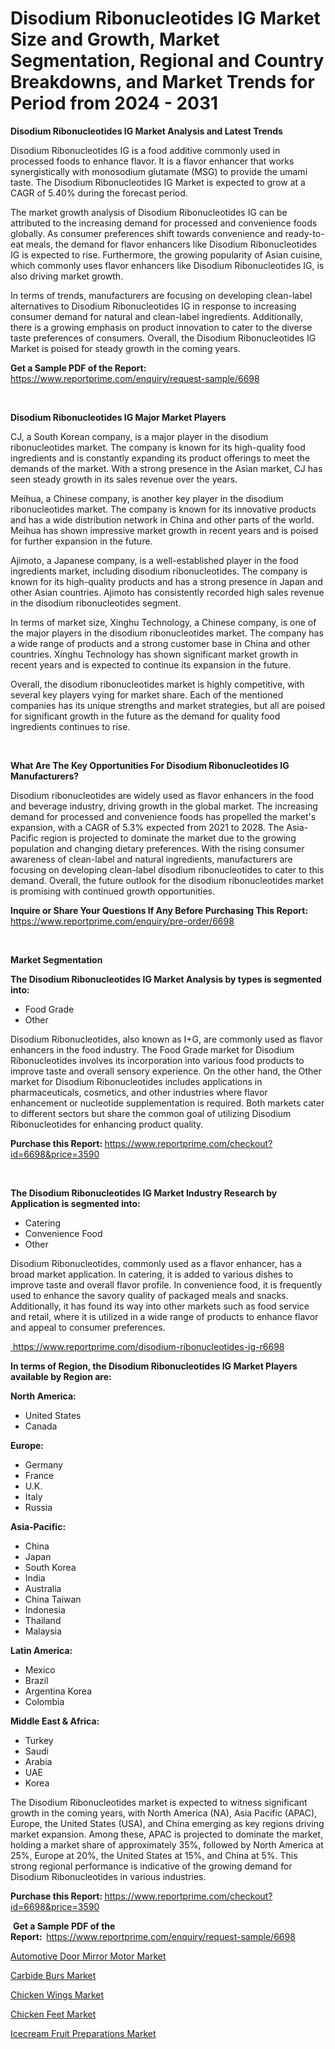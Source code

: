 <p><h1>Disodium Ribonucleotides IG Market Size and Growth, Market Segmentation, Regional and Country Breakdowns, and Market Trends for Period from 2024 -  2031</h1></p><p><strong>Disodium Ribonucleotides IG Market Analysis and Latest Trends</strong></p>
<p><p>Disodium Ribonucleotides IG is a food additive commonly used in processed foods to enhance flavor. It is a flavor enhancer that works synergistically with monosodium glutamate (MSG) to provide the umami taste. The Disodium Ribonucleotides IG Market is expected to grow at a CAGR of 5.40% during the forecast period.</p><p>The market growth analysis of Disodium Ribonucleotides IG can be attributed to the increasing demand for processed and convenience foods globally. As consumer preferences shift towards convenience and ready-to-eat meals, the demand for flavor enhancers like Disodium Ribonucleotides IG is expected to rise. Furthermore, the growing popularity of Asian cuisine, which commonly uses flavor enhancers like Disodium Ribonucleotides IG, is also driving market growth.</p><p>In terms of trends, manufacturers are focusing on developing clean-label alternatives to Disodium Ribonucleotides IG in response to increasing consumer demand for natural and clean-label ingredients. Additionally, there is a growing emphasis on product innovation to cater to the diverse taste preferences of consumers. Overall, the Disodium Ribonucleotides IG Market is poised for steady growth in the coming years.</p></p>
<p><strong>Get a Sample PDF of the Report:&nbsp;</strong> <a href="https://www.reportprime.com/enquiry/request-sample/6698">https://www.reportprime.com/enquiry/request-sample/6698</a></p>
<p>&nbsp;</p>
<p><strong>Disodium Ribonucleotides IG Major Market Players</strong></p>
<p><p>CJ, a South Korean company, is a major player in the disodium ribonucleotides market. The company is known for its high-quality food ingredients and is constantly expanding its product offerings to meet the demands of the market. With a strong presence in the Asian market, CJ has seen steady growth in its sales revenue over the years.</p><p>Meihua, a Chinese company, is another key player in the disodium ribonucleotides market. The company is known for its innovative products and has a wide distribution network in China and other parts of the world. Meihua has shown impressive market growth in recent years and is poised for further expansion in the future.</p><p>Ajimoto, a Japanese company, is a well-established player in the food ingredients market, including disodium ribonucleotides. The company is known for its high-quality products and has a strong presence in Japan and other Asian countries. Ajimoto has consistently recorded high sales revenue in the disodium ribonucleotides segment.</p><p>In terms of market size, Xinghu Technology, a Chinese company, is one of the major players in the disodium ribonucleotides market. The company has a wide range of products and a strong customer base in China and other countries. Xinghu Technology has shown significant market growth in recent years and is expected to continue its expansion in the future.</p><p>Overall, the disodium ribonucleotides market is highly competitive, with several key players vying for market share. Each of the mentioned companies has its unique strengths and market strategies, but all are poised for significant growth in the future as the demand for quality food ingredients continues to rise.</p></p>
<p>&nbsp;</p>
<p><strong>What Are The Key Opportunities For Disodium Ribonucleotides IG Manufacturers?</strong></p>
<p><p>Disodium ribonucleotides are widely used as flavor enhancers in the food and beverage industry, driving growth in the global market. The increasing demand for processed and convenience foods has propelled the market's expansion, with a CAGR of 5.3% expected from 2021 to 2028. The Asia-Pacific region is projected to dominate the market due to the growing population and changing dietary preferences. With the rising consumer awareness of clean-label and natural ingredients, manufacturers are focusing on developing clean-label disodium ribonucleotides to cater to this demand. Overall, the future outlook for the disodium ribonucleotides market is promising with continued growth opportunities.</p></p>
<p><strong>Inquire or Share Your Questions If Any Before Purchasing This Report:</strong> <a href="https://www.reportprime.com/enquiry/pre-order/6698">https://www.reportprime.com/enquiry/pre-order/6698</a></p>
<p>&nbsp;</p>
<p><strong>Market Segmentation</strong></p>
<p><strong>The Disodium Ribonucleotides IG Market Analysis by types is segmented into:</strong></p>
<p><ul><li>Food Grade</li><li>Other</li></ul></p>
<p><p>Disodium Ribonucleotides, also known as I+G, are commonly used as flavor enhancers in the food industry. The Food Grade market for Disodium Ribonucleotides involves its incorporation into various food products to improve taste and overall sensory experience. On the other hand, the Other market for Disodium Ribonucleotides includes applications in pharmaceuticals, cosmetics, and other industries where flavor enhancement or nucleotide supplementation is required. Both markets cater to different sectors but share the common goal of utilizing Disodium Ribonucleotides for enhancing product quality.</p></p>
<p><strong>Purchase this Report:&nbsp;</strong><a href="https://www.reportprime.com/checkout?id=6698&price=3590">https://www.reportprime.com/checkout?id=6698&price=3590</a></p>
<p>&nbsp;</p>
<p><strong>The Disodium Ribonucleotides IG Market Industry Research by Application is segmented into:</strong></p>
<p><ul><li>Catering</li><li>Convenience Food</li><li>Other</li></ul></p>
<p><p>Disodium Ribonucleotides, commonly used as a flavor enhancer, has a broad market application. In catering, it is added to various dishes to improve taste and overall flavor profile. In convenience food, it is frequently used to enhance the savory quality of packaged meals and snacks. Additionally, it has found its way into other markets such as food service and retail, where it is utilized in a wide range of products to enhance flavor and appeal to consumer preferences.</p></p>
<p><a href="https://www.reportprime.com/disodium-ribonucleotides-ig-r6698">&nbsp;https://www.reportprime.com/disodium-ribonucleotides-ig-r6698</a></p>
<p><strong>In terms of Region, the Disodium Ribonucleotides IG Market Players available by Region are:</strong></p>
<p>
    <p> <strong> North America: </strong>
        <ul>
            <li>United States</li>
            <li>Canada</li>
        </ul>
        </p> 
    <p> <strong> Europe: </strong>
        <ul>
            <li>Germany</li>
            <li>France</li>
            <li>U.K.</li>
            <li>Italy</li>
            <li>Russia</li>
        </ul>
        </p> 
    <p> <strong> Asia-Pacific: </strong>
        <ul>
            <li>China</li>
            <li>Japan</li>
            <li>South Korea</li>
            <li>India</li>
            <li>Australia</li>
            <li>China Taiwan</li>
            <li>Indonesia</li>
            <li>Thailand</li>
            <li>Malaysia</li>
        </ul>
        </p> 
    <p> <strong> Latin America: </strong>
        <ul>
            <li>Mexico</li>
            <li>Brazil</li>
            <li>Argentina Korea</li>
            <li>Colombia</li>
        </ul>
        </p> 
    <p> <strong> Middle East & Africa: </strong>
        <ul>
            <li>Turkey</li>
            <li>Saudi</li>
            <li>Arabia</li>
            <li>UAE</li>
            <li>Korea</li>
        </ul>
    </p>
    </p>
<p><p>The Disodium Ribonucleotides market is expected to witness significant growth in the coming years, with North America (NA), Asia Pacific (APAC), Europe, the United States (USA), and China emerging as key regions driving market expansion. Among these, APAC is projected to dominate the market, holding a market share of approximately 35%, followed by North America at 25%, Europe at 20%, the United States at 15%, and China at 5%. This strong regional performance is indicative of the growing demand for Disodium Ribonucleotides in various industries.</p></p>
<p><strong>Purchase this Report: </strong><a href="https://www.reportprime.com/checkout?id=6698&price=3590">https://www.reportprime.com/checkout?id=6698&price=3590</a></p>
<p>&nbsp;<strong>Get a Sample PDF of the Report:&nbsp;&nbsp;</strong><a href="https://www.reportprime.com/enquiry/request-sample/6698">https://www.reportprime.com/enquiry/request-sample/6698</a></p>
<p><strong></strong></p>
<p><p><a href="https://medium.com/@brendamoreno1988/global-automotive-door-mirror-motor-market-size-and-market-trends-analysis-by-regional-outlook-1e459afebe02">Automotive Door Mirror Motor Market</a></p><p><a href="https://medium.com/@ruth.gibson8095/carbide-burs-market-a-global-and-regional-analysis-focus-on-end-user-product-and-region-56a8646ba090">Carbide Burs Market</a></p><p><a href="https://issuu.com/reportprime-2/docs/chicken-wings-market-size-2030.pptx">Chicken Wings Market</a></p><p><a href="https://issuu.com/reportprime-2/docs/chicken-feet-market-size-2030.pptx">Chicken Feet Market</a></p><p><a href="https://github.com/Krish2023na/Market-Research-Report-List-5/blob/main/icecream-fruit-preparations-market.md">Icecream Fruit Preparations Market</a></p></p>